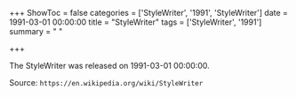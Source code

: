 +++
ShowToc = false
categories = ['StyleWriter', '1991', 'StyleWriter']
date = 1991-03-01 00:00:00
title = "StyleWriter"
tags = ['StyleWriter', '1991']
summary = " "

+++

The StyleWriter was released on 1991-03-01 00:00:00.

Source: `https://en.wikipedia.org/wiki/StyleWriter`
